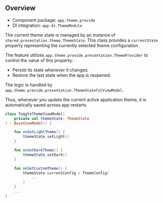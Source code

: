 ## Overview

- Component package: `app.theme.provide`
- DI integration: `app.di.ThemeModule`

The current theme state is managed by an instance of `shared.presentation.theme.ThemeState`. This class provides a `currentState` property representing the currently selected theme configuration.

The feature utilizes `app.theme.provide.presentation.ThemeProvider` to control the value of this property:
- Persist its state whenever it changes.
- Restore the last state when the app is reopened.

The logic is handled by `app.theme.provide.presentation.ThemeStatefulViewModel`.

Thus, whenever you update the current active application theme, it is automatically saved across app restarts.

```kotlin
class ToggleThemeViewModel(
    private val themeState: ThemeState
) : BaseViewModel() {

    fun onSetLightTheme() {
        themeState.setLight()
    }

    fun onSetDarkTheme() {
        themeState.setDark()
    }

    fun onSetCustomTheme() {
        themeState.currentConfig = ThemeConfig(
            ...
        )
    }
    ...
}
```